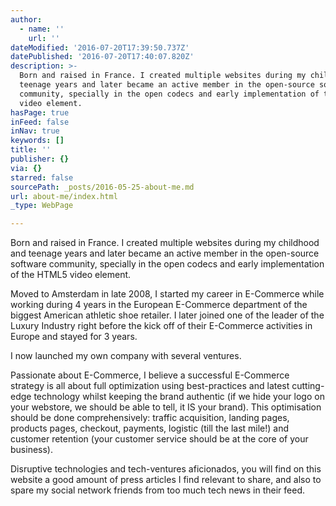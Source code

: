 ```yaml
---
author:
  - name: ''
    url: ''
dateModified: '2016-07-20T17:39:50.737Z'
datePublished: '2016-07-20T17:40:07.820Z'
description: >-
  Born and raised in France. I created multiple websites during my childhood and
  teenage years and later became an active member in the open-source software
  community, specially in the open codecs and early implementation of the HTML5
  video element.
hasPage: true
inFeed: false
inNav: true
keywords: []
title: ''
publisher: {}
via: {}
starred: false
sourcePath: _posts/2016-05-25-about-me.md
url: about-me/index.html
_type: WebPage

---
```

Born and raised in France. I created multiple websites during my childhood and teenage years and later became an active member in the open-source software community, specially in the open codecs and early implementation of the HTML5 video element.

Moved to Amsterdam in late 2008, I started my career in E-Commerce while working during 4 years in the European E-Commerce department of the biggest American athletic shoe retailer. I later joined one of the leader of the Luxury Industry right before the kick off of their E-Commerce activities in Europe and stayed for 3 years.

I now launched my own company with several ventures. 

Passionate about E-Commerce, I believe a successful E-Commerce strategy is all about full optimization using best-practices and latest cutting-edge technology whilst keeping the brand authentic (if we hide your logo on your webstore, we should be able to tell, it IS your brand). This optimisation should be done comprehensively: traffic acquisition, landing pages, products pages, checkout, payments, logistic (till the last mile!) and customer retention (your customer service should be at the core of your business).

Disruptive technologies and tech-ventures aficionados, you will find on this website a good amount of press articles I find relevant to share, and also to spare my social network friends from too much tech news in their feed.